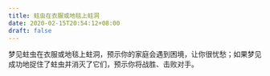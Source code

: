 ```yaml
---
title: 蛀虫在衣服或地毯上蛀洞
date: 2020-02-15T20:54:12+08:00
draft: false
---
```


梦见蛀虫在衣服或地毯上蛀洞，预示你的家庭会遇到困境，让你很忧愁；如果梦见成功地捉住了蛀虫并消灭了它们，预示你将战胜、击败对手。
